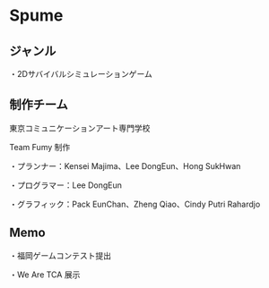 # Spume
ジャンル
-------------
・2Dサバイバルシミュレーションゲーム

制作チーム
-------------
東京コミュニケーションアート専門学校

Team Fumy 制作

・プランナー：Kensei Majima、Lee DongEun、Hong SukHwan

・プログラマー：Lee DongEun

・グラフィック：Pack EunChan、Zheng Qiao、Cindy Putri Rahardjo

Memo
-------------

・福岡ゲームコンテスト提出

・We Are TCA 展示
